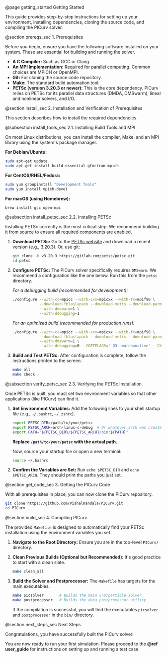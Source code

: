 @page getting_started Getting Started

This guide provides step-by-step instructions for setting up your environment, installing dependencies, cloning the source code, and compiling the PICurv solver.

@section prereqs_sec 1. Prerequisites

Before you begin, ensure you have the following software installed on your system. These are essential for building and running the solver.

- **A C Compiler:** Such as GCC or Clang.
- **An MPI Implementation:** Required for parallel computing. Common choices are MPICH or OpenMPI.
- **Git:** For cloning the source code repository.
- **Make:** The standard build automation tool.
- **PETSc (version 3.20.3 or newer):** This is the core dependency. PICurv relies on PETSc for its parallel data structures (DMDA, DMSwarm), linear and nonlinear solvers, and I/O.

@section install_sec 2. Installation and Verification of Prerequisites

This section describes how to install the required dependencies.

@subsection install_tools_sec 2.1. Installing Build Tools and MPI

On most Linux distributions, you can install the compiler, Make, and an MPI library using the system's package manager.

**For Debian/Ubuntu:**
```bash
sudo apt-get update
sudo apt-get install build-essential gfortran mpich
```

**For CentOS/RHEL/Fedora:**
```bash
sudo yum groupinstall "Development Tools"
sudo yum install mpich-devel
```

**For macOS (using Homebrew):**
```bash
brew install gcc open-mpi
```

@subsection install_petsc_sec 2.2. Installing PETSc

Installing PETSc correctly is the most critical step. We recommend building it from source to ensure all required components are enabled.

1.  **Download PETSc:**
    Go to the [PETSc website](https://petsc.org/release/download/) and download a recent version (e.g., 3.20.3). Or, use git:
    ```bash
    git clone -b v3.20.3 https://gitlab.com/petsc/petsc.git
    cd petsc
    ```

2.  **Configure PETSc:**
    The PICurv solver specifically requires `DMSwarm`. We recommend a configuration like the one below. Run this from the `petsc` directory.

    *For a debugging build (recommended for development):*

    ```bash
    ./configure --with-cc=mpicc --with-cxx=mpicxx --with-fc=mpif90 \
                --download-fblaslapack --download-metis --download-parmetis \
                --with-dmswarm=1 \
                --with-debugging=1
    ```

    *For an optimized build (recommended for production runs):*

    ```bash
    ./configure --with-cc=mpicc --with-cxx=mpicxx --with-fc=mpif90 \
                --download-fblaslapack --download-metis --download-parmetis \
                --with-dmswarm=1 \
                --with-debugging=0 --COPTFLAGS='-O3 -march=native' --CXXOPTFLAGS='-O3 -march=native' --FOPTFLAGS='-O3 -march=native'
    ```

4.  **Build and Test PETSc:**
    After configuration is complete, follow the instructions printed to the screen.
    
    ```bash
    make all
    make check

    ```

@subsection verify_petsc_sec 2.3. Verifying the PETSc Installation

Once PETSc is built, you must set two environment variables so that other applications (like PICurv) can find it.

1.  **Set Environment Variables:**
    Add the following lines to your shell startup file (e.g., `~/.bashrc`, `~/.zshrc`).
    ```bash
    export PETSC_DIR=/path/to/your/petsc
    export PETSC_ARCH=arch-linux-c-debug  # Or whatever arch was created during configure
    export PATH="${PETSC_DIR}/${PETSC_ARCH}/bin:${PATH}"
    ```

    **Replace `/path/to/your/petsc` with the actual path.**

    Now, source your startup file or open a new terminal:

    ```bash
    source ~/.bashrc
    ```

2.  **Confirm the Variables are Set:**
    Run `echo $PETSC_DIR` and `echo $PETSC_ARCH`. They should print the paths you just set.

@section get_code_sec 3. Getting the PICurv Code

With all prerequisites in place, you can now clone the PICurv repository.

```bash
git clone https://github.com/VishalKandala/PICurv.git
cd PICurv
```


@section build_sec 4. Compiling PICurv

The provided `Makefile` is designed to automatically find your PETSc installation using the environment variables you set.

1.  **Navigate to the Root Directory:**
    Ensure you are in the top-level `PICurv/` directory.

2.  **Clean Previous Builds (Optional but Recommended):**
    It's good practice to start with a clean slate.

    ```bash
    make clean_all
    ```

4.  **Build the Solver and Postprocessor:**
    The `Makefile` has targets for the main executables.

    ```bash
    make picsolver       # Builds the main CFD/particle solver
    make postprocessor   # Builds the data postprocessor utility
    ```

    If the compilation is successful, you will find the executables `picsolver` and `postprocessor` in the `bin/` directory.

@section next_steps_sec Next Steps

Congratulations, you have successfully built the PICurv solver!

You are now ready to run your first simulation. Please proceed to the **@ref user_guide** for instructions on setting up and running a test case.

```
